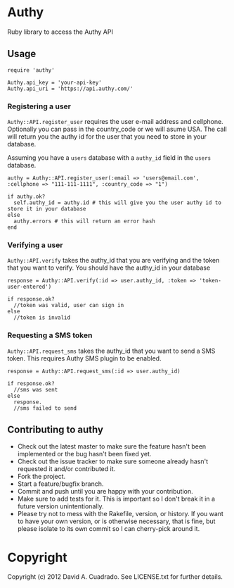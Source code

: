 # Authy

Ruby library to access the Authy API

## Usage

    require 'authy'

    Authy.api_key = 'your-api-key'
    Authy.api_uri = 'https://api.authy.com/'


### Registering a user

`Authy::API.register_user` requires the user e-mail address and cellphone. Optionally you can pass in the country_code or we will asume
USA. The call will return you the authy id for the user that you need to store in your database.

Assuming you have a `users` database with a `authy_id` field in the `users` database.

    authy = Authy::API.register_user(:email => 'users@email.com', :cellphone => "111-111-1111", :country_code => "1")

    if authy.ok?
      self.authy_id = authy.id # this will give you the user authy id to store it in your database
    else
      authy.errors # this will return an error hash
    end


### Verifying a user

`Authy::API.verify` takes the authy_id that you are verifying and the token that you want to verify. You should have the authy_id in your database

    response = Authy::API.verify(:id => user.authy_id, :token => 'token-user-entered')

    if response.ok?
      //token was valid, user can sign in
    else
      //token is invalid


### Requesting a SMS token

`Authy::API.request_sms` takes the authy_id that you want to send a SMS token. This requires Authy SMS plugin to be enabled.

    response = Authy::API.request_sms(:id => user.authy_id)

    if response.ok?
      //sms was sent
    else
      response.
      //sms failed to send



## Contributing to authy

* Check out the latest master to make sure the feature hasn't been implemented or the bug hasn't been fixed yet.
* Check out the issue tracker to make sure someone already hasn't requested it and/or contributed it.
* Fork the project.
* Start a feature/bugfix branch.
* Commit and push until you are happy with your contribution.
* Make sure to add tests for it. This is important so I don't break it in a future version unintentionally.
* Please try not to mess with the Rakefile, version, or history. If you want to have your own version, or is otherwise necessary, that is fine, but please isolate to its own commit so I can cherry-pick around it.

Copyright
== 

Copyright (c) 2012 David A. Cuadrado. See LICENSE.txt for
further details.

